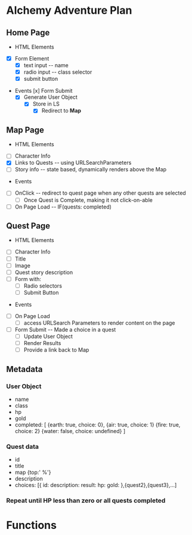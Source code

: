 # Alchemy Adventure Plan

## Home Page

* HTML Elements
- [x] Form Element
    - [x] text input -- name
    - [x] radio input -- class selector
    - [x] submit button

* Events
 [x] Form Submit
    - [x] Generate User Object
        - [x] Store in LS
            - [x] Redirect to **Map**

## Map Page

* HTML Elements
- [ ] Character Info
- [x] Links to Quests -- using URLSearchParameters
- [ ] Story info -- state based, dynamically renders above the Map

* Events
- [ ] OnClick -- redirect to quest page when any other quests are selected
    - [ ] Once Quest is Complete, making it not click-on-able
- [ ] On Page Load -- IF(quests: completed)

## Quest Page
* HTML Elements
- [ ] Character Info
- [ ] Title
- [ ] Image
- [ ] Quest story description
- [ ] Form with: 
    - [ ] Radio selectors
    - [ ] Submit Button

* Events
- [ ] On Page Load
    - [ ] access URLSearch Parameters to render content on the page
- [ ] Form Submit -- Made a choice in a quest
    - [ ] Update User Object
    - [ ] Render Results
    - [ ] Provide a link back to Map

## Metadata

### User Object
* name
* class
* hp
* gold
* completed: [
    {earth: true,
    choice: 0},
    {air: true,
    choice: 1}
    {fire: true,
    choice: 2}
    {water: false,
    choice: undefined}
]

### Quest data
* id
* title
* map {top:' %'}
* description
* choices: [{
    id:
    description:
    result:
    hp:
    gold:
},{quest2},{quest3},...]

### Repeat until HP less than zero or all quests completed 

# Functions
